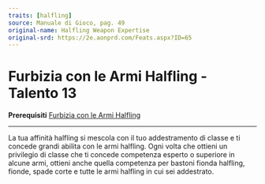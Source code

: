 ```yaml
---
traits: [halfling]
source: Manuale di Gioco, pag. 49
original-name: Halfling Weapon Expertise
original-srd: https://2e.aonprd.com/Feats.aspx?ID=65
---
```


# Furbizia con le Armi Halfling - Talento 13

**Prerequisiti**
[Furbizia con le Armi Halfling](/stirpi/halfling/talenti/furbizia-con-le-armi-halfling)

---

La tua affinità halfling si mescola con il tuo addestramento di classe e ti
concede grandi abilita con le armi halfling. Ogni volta che ottieni un
privilegio di classe che ti concede competenza esperto o superiore in alcune
armi, ottieni anche quella competenza per bastoni fionda halfling, fionde, spade
corte e tutte le armi halfling in cui sei addestrato.
